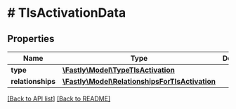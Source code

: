 # # TlsActivationData

## Properties

Name | Type | Description | Notes
------------ | ------------- | ------------- | -------------
**type** | [**\Fastly\Model\TypeTlsActivation**](TypeTlsActivation.md) |  | [optional] 
**relationships** | [**\Fastly\Model\RelationshipsForTlsActivation**](RelationshipsForTlsActivation.md) |  | [optional] 


[[Back to API list]](../../README.md#endpoints) [[Back to README]](../../README.md)
